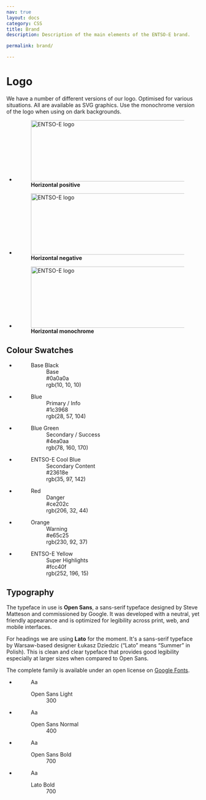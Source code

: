 ```yaml
---
nav: true
layout: docs
category: CSS
title: Brand
description: Description of the main elements of the ENTSO-E brand.

permalink: brand/

---
```

# Logo

We have a number of different versions of our logo. Optimised for various situations. All are available as SVG graphics. Use the monochrome version of the logo when using on dark backgrounds.

<ul class="logo-list">
  <li>
    <figure class="exhibit">
      <div class="exhibit__content">
        <span class="logotype logotype--h-pos">
          <img src="{{ site.baseurl }}/assets/graphics/layout/entose_logo-h-pos.svg" width="832" height="160" alt="ENTSO-E logo" />
        </span>
      </div>
      <figcaption class="exhibit__caption">
        <strong class="exhibit__captitle">Horizontal positive</strong>
      </figcaption>
    </figure>
  </li>
  <li>
    <figure class="exhibit">
      <div class="exhibit__content exhibit__content--dark">
        <span class="logotype logotype--h-neg">
          <img src="{{ site.baseurl }}/assets/graphics/layout/entose_logo-h-neg.svg" width="832" height="160" alt="ENTSO-E logo" />
        </span>
      </div>
      <figcaption class="exhibit__caption">
        <strong class="exhibit__captitle">Horizontal negative</strong>
      </figcaption>
    </figure>
  </li>
  <li>
    <figure class="exhibit">
      <div class="exhibit__content exhibit__content--dark">
        <span class="logotype logotype--h-neg">
          <img src="{{ site.baseurl }}/assets/graphics/layout/entose_logo-h-mono.svg" width="832" height="160" alt="ENTSO-E logo" />
        </span>
      </div>
      <figcaption class="exhibit__caption">
        <strong class="exhibit__captitle">Horizontal monochrome</strong>
      </figcaption>
    </figure>
  </li>
</ul>


## Colour Swatches
<ul class="colors-list">
  <li>
    <figure class="exhibit">
      <div class="exhibit__content">
        <span class="swatch swatch--base"></span>
      </div>
      <figcaption class="exhibit__caption">
        <dl class="exhibit__details">
          <dt>Base Black</dt>
          <dd>Base</dd>
          <dd>#0a0a0a</dd>
          <dd>rgb(10, 10, 10)</dd>
        </dl>
      </figcaption>
    </figure>
  </li>
  <li>
    <figure class="exhibit">
      <div class="exhibit__content">
        <span class="swatch swatch--primary"></span>
      </div>
      <figcaption class="exhibit__caption">
        <dl class="exhibit__details">
          <dt>Blue</dt>
          <dd>Primary / Info</dd>
          <dd>#1c3968</dd>
          <dd>rgb(28, 57, 104)</dd>
        </dl>
      </figcaption>
    </figure>
  </li>
  <li>
    <figure class="exhibit">
      <div class="exhibit__content">
        <span class="swatch swatch--secondary"></span>
      </div>
      <figcaption class="exhibit__caption">
        <dl class="exhibit__details">
          <dt>Blue Green</dt>
          <dd>Secondary / Success</dd>
          <dd>#4ea0aa</dd>
          <dd>rgb(78, 160, 170)</dd>
        </dl>
      </figcaption>
    </figure>
  </li>
  <li>
    <figure class="exhibit">
      <div class="exhibit__content">
        <span class="swatch swatch--cool"></span>
      </div>
      <figcaption class="exhibit__caption">
        <dl class="exhibit__details">
          <dt>ENTSO-E Cool Blue</dt>
          <dd>Secondary Content</dd>
          <dd>#23618e</dd>
          <dd>rgb(35, 97, 142)</dd>
        </dl>
      </figcaption>
    </figure>
  </li>
  <li>
    <figure class="exhibit">
      <div class="exhibit__content">
        <span class="swatch swatch--danger"></span>
      </div>
      <figcaption class="exhibit__caption">
        <dl class="exhibit__details">
          <dt>Red</dt>
          <dd>Danger</dd>
          <dd>#ce202c</dd>
          <dd>rgb(206, 32, 44)</dd>
        </dl>
      </figcaption>
    </figure>
  </li>
  <li>
    <figure class="exhibit">
      <div class="exhibit__content">
        <span class="swatch swatch--warning"></span>
      </div>
      <figcaption class="exhibit__caption">
        <dl class="exhibit__details">
          <dt>Orange</dt>
          <dd>Warning</dd>
          <dd>#e65c25</dd>
          <dd>rgb(230, 92, 37)</dd>
        </dl>
      </figcaption>
    </figure>
  </li>
  <li>
    <figure class="exhibit">
      <div class="exhibit__content">
        <span class="swatch swatch--electric"></span>
      </div>
      <figcaption class="exhibit__caption">
        <dl class="exhibit__details">
          <dt>ENTSO-E Yellow</dt>
          <dd>Super Highlights</dd>
          <dd>#fcc40f</dd>
          <dd>rgb(252, 196, 15)</dd>
        </dl>
      </figcaption>
    </figure>
  </li>
</ul>

## Typography

The typeface in use is **Open Sans**, a sans-serif typeface designed by Steve Matteson and commissioned by Google. It was developed with a neutral, yet friendly appearance and is optimized for legibility across print, web, and mobile interfaces.

For headings we are using **Lato** for the moment. It's a sans-serif typeface by Warsaw-based designer Łukasz Dziedzic (“Lato” means “Summer” in Polish). This is clean and clear typeface that provides good legibility especially at larger sizes when compared to Open Sans.

The complete family is available under an open license on [Google Fonts](https://goo.gl/FZ0Ave).

<ul class="typography-list">
  <li>
    <figure class="exhibit">
      <div class="exhibit__content">
        <span class="typecase typecase--light">Aa</span>
      </div>
      <figcaption class="exhibit__caption">
        <dl class="exhibit__details">
          <dt>Open Sans Light</dt>
          <dd>300</dd>
        </dl>
      </figcaption>
    </figure>
  </li>
  <li>
    <figure class="exhibit">
      <div class="exhibit__content">
        <span class="typecase typecase--normal">Aa</span>
      </div>
      <figcaption class="exhibit__caption">
        <dl class="exhibit__details">
          <dt>Open Sans Normal</dt>
          <dd>400</dd>
        </dl>
      </figcaption>
    </figure>
  </li>
  <li>
    <figure class="exhibit">
      <div class="exhibit__content">
        <span class="typecase typecase--bold">Aa</span>
      </div>
      <figcaption class="exhibit__caption">
        <dl class="exhibit__details">
          <dt>Open Sans Bold</dt>
          <dd>700</dd>
        </dl>
      </figcaption>
    </figure>
  </li>
  <li>
    <figure class="exhibit">
      <div class="exhibit__content">
        <span class="typecase typecase--heading">Aa</span>
      </div>
      <figcaption class="exhibit__caption">
        <dl class="exhibit__details">
          <dt>Lato Bold</dt>
          <dd>700</dd>
        </dl>
      </figcaption>
    </figure>
  </li>
</ul>
